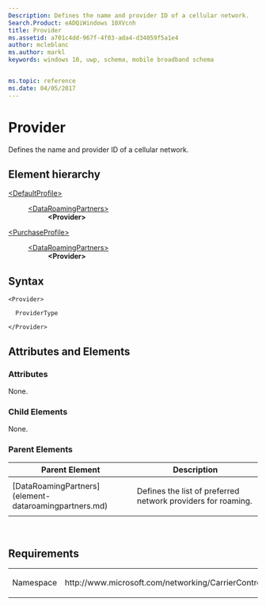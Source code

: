 ```yaml
---
Description: Defines the name and provider ID of a cellular network.
Search.Product: eADQiWindows 10XVcnh
title: Provider
ms.assetid: a701c4dd-967f-4f03-ada4-d34059f5a1e4
author: mcleblanc
ms.author: markl
keywords: windows 10, uwp, schema, mobile broadband schema


ms.topic: reference
ms.date: 04/05/2017
---
```


# Provider


Defines the name and provider ID of a cellular network.

## Element hierarchy

<dl>
<dt><a href="element-defaultprofile.md">&lt;DefaultProfile&gt;</a></dt>
<dd>
<dl>
<dt><a href="element-dataroamingpartners.md">&lt;DataRoamingPartners&gt;</a></dt>
<dd><b>&lt;Provider&gt;</b></dd>
</dl>
</dd>
</dl>
<dl>
<dt><a href="element-purchaseprofile.md">&lt;PurchaseProfile&gt;</a></dt>
<dd>
<dl>
<dt><a href="element-1-dataroamingpartners.md">&lt;DataRoamingPartners&gt;</a></dt>
<dd><b>&lt;Provider&gt;</b></dd>
</dl>
</dd>
</dl>

## Syntax

``` syntax
<Provider>

  ProviderType

</Provider>
```

## Attributes and Elements


### Attributes

None.

### Child Elements

None.

### Parent Elements

<table>
<colgroup>
<col width="50%" />
<col width="50%" />
</colgroup>
<thead>
<tr class="header">
<th>Parent Element</th>
<th>Description</th>
</tr>
</thead>
<tbody>
<tr class="odd">
<td>[DataRoamingPartners](element-dataroamingpartners.md)</td>
<td><p>Defines the list of preferred network providers for roaming.</p></td>
</tr>
</tbody>
</table>

 

## Requirements

<table>
<colgroup>
<col width="50%" />
<col width="50%" />
</colgroup>
<tbody>
<tr class="odd">
<td><p>Namespace</p></td>
<td><p>http://www.microsoft.com/networking/CarrierControl/WWAN/v1</p></td>
</tr>
</tbody>
</table>

 

 




